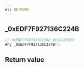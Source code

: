 ```yaml
---
ns: NETWORK
---
```

## _0xEDF7F927136C224B

```c
// 0xEDF7F927136C224B 0xCC2356E3
Any _0xEDF7F927136C224B();
```


## Return value
